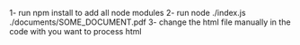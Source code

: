 1- run npm install to add all node modules
2- run node ./index.js ./documents/SOME_DOCUMENT.pdf
3- change the html file manually in the code with you want to process html 
